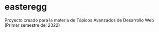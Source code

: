 # easteregg
Proyecto creado para la materia de Tópicos Avanzados de Desarrollo Web (Primer semestre del 2022)
